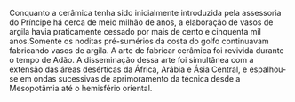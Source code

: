 ﻿Conquanto a cerâmica tenha sido inicialmente introduzida pela assessoria do Príncipe há cerca de meio milhão de anos, a elaboração de vasos de argila havia praticamente cessado por mais de cento e cinquenta mil anos.Somente os noditas pré-sumérios da costa do golfo continuavam fabricando vasos de argila. A arte de fabricar cerâmica foi revivida durante o tempo de Adão. A disseminação dessa arte foi simultânea com a extensão das áreas desérticas da África, Arábia e Ásia Central, e espalhou-se em ondas sucessivas de aprimoramento da técnica desde a Mesopotâmia até o hemisfério oriental.
